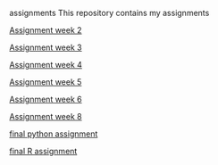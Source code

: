  assignments
This repository contains my assignments

[Assignment week 2](https://github.com/JudithvanderBurgt/assignments/blob/master/Assignment_week_2-2.ipynb)

[Assignment week 3](https://github.com/JudithvanderBurgt/assignments/blob/master/python_lecture-3.ipynb)

[Assignment week 4](https://github.com/JudithvanderBurgt/assignments/blob/master/Assignment_week_4.ipynb)

[Assignment week 5](https://github.com/JudithvanderBurgt/assignments/blob/master/Assignment_week_5-2.ipynb)

[Assignment week 6](https://github.com/JudithvanderBurgt/assignments/blob/master/assignment4.ipynb)

[Assignment week 8](https://github.com/JudithvanderBurgt/assignments/blob/master/assignment5.ipynb)

[final python assignment](https://github.com/JudithvanderBurgt/assignments/blob/master/Final_Assignment_Python_1_students(3.0).ipynb)

[final R assignment](https://github.com/JudithvanderBurgt/assignments/blob/master/OECD_R_exam.ipynb)

